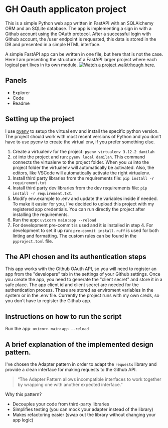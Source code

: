 # GH Oauth applicaton project
This is a simple Python web app written in FastAPI with an SQLAlchemy ORM and an SQLite database. The app is implementing a sign in with a Github account using the OAuth protocol. After a successful login with Github account, the /user endpoint is requested, this data is stored in the DB and presented in a simple HTML interface.

A simple FastAPI app can be written in one file, but here that is not the case. Here I am presenting the structure of a FastAPI larger project where each logical part lives in its own module.
[![Watch a project walktrhough here.](https://img.youtube.com/vi/<VIDEO_ID>/0.jpg)](https://www.youtube.com/watch?v=<VIDEO_ID>)
## Panels
- Explorer
- Code
- Readme

## Setting up the project
I use [pyenv](https://github.com/pyenv/pyenv) to setup the virtual env and install the specific python version. The project should work with most recent versions of Python and you don't have to use pyenv to create the virtual env, if you prefer something else.
1. Create a virtualenv for the project: `pyenv virtualenv 3.12.2 damilah`
2. `cd` into the project and run: `pyenv local damilah`. This command connects the virtualenv to the project folder. When you `cd` into the project folder the virtualenv will automatically be activated. Also, the editors, like VSCode will automatically activate the right virtualenv.
3. Install third party libraries from the requirements file: `pip install -r requirement.txt`
4. Install third party dev libraries from the dev requirements file: `pip install -r requirement.txt`.
5. Modify env.example to .env and update the variables inside if needed. To make it easier for you, I've decided to upload this project with my registered app credentials. You can run directly the project after installing the requirements.
6. Run the app: `uvicorn main:app --reload`
7. For development pre-commit is used and it is installed in step 4. For development to set it up run: `pre-commit install`. `ruff` is used for both linting and formatting. The custom rules can be found in the `pyproject.toml` file.

## The API chosen and its authentication steps
This app works with the Github OAuth API, so you will need to register an app from the "developers" tab in the settings of your Github settings. Once you create the app, you need to generate the "client secret" and store it in a safe place. The app client id and client secret are needed for the authentication process. These are stored as enviroment variables in the system or in the .env file. Currently the project runs with my own creds, so you don't have to register the Github app.
## Instructions on how to run the script
Run the app: `uvicorn main:app --reload`
## A brief explanation of the implemented design pattern.
I've chosen the Adapter pattern in order to adapt the `requests` library and provide a clean interface for making requests to the Github API.
> “The Adapter Pattern allows incompatible interfaces to work together by wrapping one with another expected interface.”

Why this pattern?
- Decouples your code from third-party libraries
- Simplifies testing (you can mock your adapter instead of the library)
- Makes refactoring easier (swap out the library without changing your app logic)
